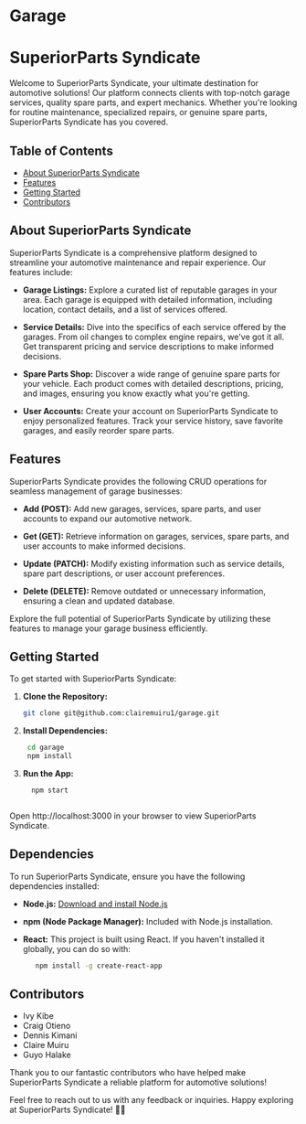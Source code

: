 # Garage
# SuperiorParts Syndicate

Welcome to SuperiorParts Syndicate, your ultimate destination for automotive solutions! Our platform connects clients with top-notch garage services, quality spare parts, and expert mechanics. Whether you're looking for routine maintenance, specialized repairs, or genuine spare parts, SuperiorParts Syndicate has you covered.


## Table of Contents

- [About SuperiorParts Syndicate](#about-superiorparts-syndicate)
- [Features](#features)
- [Getting Started](#getting-started)
- [Contributors](#contributors)

## About SuperiorParts Syndicate

SuperiorParts Syndicate is a comprehensive platform designed to streamline your automotive maintenance and repair experience. Our features include:

- **Garage Listings:** Explore a curated list of reputable garages in your area. Each garage is equipped with detailed information, including location, contact details, and a list of services offered.

- **Service Details:** Dive into the specifics of each service offered by the garages. From oil changes to complex engine repairs, we've got it all. Get transparent pricing and service descriptions to make informed decisions.

- **Spare Parts Shop:** Discover a wide range of genuine spare parts for your vehicle. Each product comes with detailed descriptions, pricing, and images, ensuring you know exactly what you're getting.

- **User Accounts:** Create your account on SuperiorParts Syndicate to enjoy personalized features. Track your service history, save favorite garages, and easily reorder spare parts.

## Features

SuperiorParts Syndicate provides the following CRUD operations for seamless management of garage businesses:

- **Add (POST):** Add new garages, services, spare parts, and user accounts to expand our automotive network.

- **Get (GET):** Retrieve information on garages, services, spare parts, and user accounts to make informed decisions.

- **Update (PATCH):** Modify existing information such as service details, spare part descriptions, or user account preferences.

- **Delete (DELETE):** Remove outdated or unnecessary information, ensuring a clean and updated database.

Explore the full potential of SuperiorParts Syndicate by utilizing these features to manage your garage business efficiently.

## Getting Started

To get started with SuperiorParts Syndicate:

1. **Clone the Repository:**
   ```bash
   git clone git@github.com:clairemuiru1/garage.git

2. **Install Dependencies:**
   ```bash
    cd garage
    npm install


3. **Run the App:**
   ```bash
     npm start



Open http://localhost:3000 in your browser to view SuperiorParts Syndicate.



## Dependencies

To run SuperiorParts Syndicate, ensure you have the following dependencies installed:

- **Node.js:** [Download and install Node.js](https://nodejs.org/)

- **npm (Node Package Manager):** Included with Node.js installation.

- **React:** This project is built using React. If you haven't installed it globally, you can do so with:
  ```bash
     npm install -g create-react-app


## Contributors
* Ivy Kibe
* Craig Otieno
* Dennis Kimani
* Claire Muiru
* Guyo Halake



Thank you to our fantastic contributors who have helped make SuperiorParts Syndicate a reliable platform for automotive solutions!

Feel free to reach out to us with any feedback or inquiries. Happy exploring at SuperiorParts Syndicate! 🚗🔧
